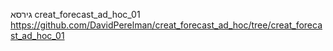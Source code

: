 גירסא creat_forecast_ad_hoc_01
https://github.com/DavidPerelman/creat_forecast_ad_hoc/tree/creat_forecast_ad_hoc_01
